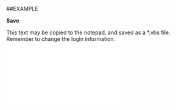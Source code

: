 

##EXAMPLE

**Save**

This text may be copied to the notepad, and saved as a *.vbs file. Remember to change the login information.

![](../../Examples/vbs/SORole.Save.vbs.txt)





